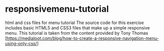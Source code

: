 # responsivemenu-tutorial
html and css files for menu tutorial
The source code for this exercise includes basic HTML5 and CSS3 files that make up a simple responsive menu.
This tutorial is taken from the content provided by Tony Thomas [https://medialoot.com/blog/how-to-create-a-responsive-navigation-menu-using-only-css/]
